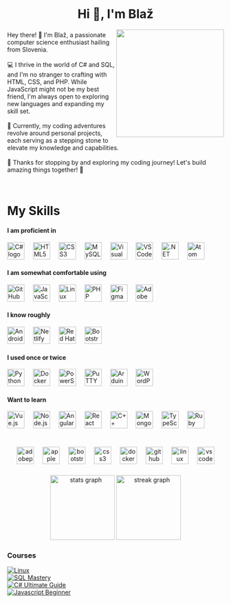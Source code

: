 
<h1 align="center">Hi 👋, I'm Blaž</h1>
<img align="right" height="250" src="https://user-images.githubusercontent.com/74038190/225813708-98b745f2-7d22-48cf-9150-083f1b00d6c9.gif"  />

###

<p align="left">Hey there! 👋 I'm Blaž, a passionate computer science enthusiast hailing from Slovenia.<br><br>💻 I thrive in the world of C# and SQL, and I'm no stranger to crafting with HTML, CSS, and PHP. While JavaScript might not be my best friend, I'm always open to exploring new languages and expanding my skill set.<br><br>🚀 Currently, my coding adventures revolve around personal projects, each serving as a stepping stone to elevate my knowledge and capabilities.<br><br>👀 Thanks for stopping by and exploring my coding journey! Let's build amazing things together! 🚀</p><br>

###
# My Skills

#### I am proficient in

<div align="left">
  <img src="https://cdn.jsdelivr.net/gh/devicons/devicon/icons/csharp/csharp-original.svg" height="40" alt="C# logo" />
  <img width="12" />
  <img src="https://cdn.jsdelivr.net/gh/devicons/devicon/icons/html5/html5-original.svg" height="40" alt="HTML5 logo" />
  <img width="12" />
  <img src="https://cdn.jsdelivr.net/gh/devicons/devicon/icons/css3/css3-original.svg" height="40" alt="CSS3 logo" />
  <img width="12" />
  <img src="https://cdn.simpleicons.org/mysql/4479A1" height="40" alt="MySQL logo" />
  <img width="12" />
  <img src="https://cdn.jsdelivr.net/gh/devicons/devicon/icons/visualstudio/visualstudio-plain.svg" height="40" alt="Visual Studio logo" />
  <img width="12" />
  <img src="https://cdn.jsdelivr.net/gh/devicons/devicon/icons/vscode/vscode-original.svg" height="40" alt="VSCode logo" />
  <img width="12" />
  <img src="https://skillicons.dev/icons?i=dotnet" height="40" alt=".NET logo" />
  <img width="12" />
  <img src="https://skillicons.dev/icons?i=atom" height="40" alt="Atom logo" />
</div>

#### I am somewhat comfortable using

<div align="left">
  <img src="https://skillicons.dev/icons?i=github" height="40" alt="GitHub logo" />
  <img width="12" />
  <img src="https://cdn.jsdelivr.net/gh/devicons/devicon/icons/javascript/javascript-original.svg" height="40" alt="JavaScript logo" />
  <img width="12" />
  <img src="https://cdn.jsdelivr.net/gh/devicons/devicon/icons/linux/linux-original.svg" height="40" alt="Linux logo" />
  <img width="12" />
  <img src="https://cdn.jsdelivr.net/gh/devicons/devicon/icons/php/php-original.svg" height="40" alt="PHP logo" />
  <img width="12" />
  <img src="https://skillicons.dev/icons?i=figma" height="40" alt="Figma logo" />
  <img width="12" />
  <img src="https://cdn.simpleicons.org/adobephotoshop/31A8FF" height="40" alt="Adobe Photoshop logo" />
</div>

#### I know roughly

<div align="left">
  <img src="https://cdn.simpleicons.org/androidstudio/3DDC84" height="40" alt="Android Studio logo" />
  <img width="12" />
  <img src="https://cdn.simpleicons.org/netlify/00C7B7" height="40" alt="Netlify logo" />
  <img width="12" />
  <img src="https://cdn.simpleicons.org/redhat/EE0000" height="40" alt="Red Hat logo" />
  <img width="12" />
  <img src="https://cdn.simpleicons.org/bootstrap/7952B3" height="40" alt="Bootstrap logo" />
</div>

#### I used once or twice

<div align="left">
  <img src="https://cdn.jsdelivr.net/gh/devicons/devicon/icons/python/python-original.svg" height="40" alt="Python logo" />
  <img width="12" />
  <img src="https://cdn.simpleicons.org/docker/2496ED" height="40" alt="Docker logo" />
  <img width="12" />
  <img src="https://cdn.simpleicons.org/powershell/5391FE" height="40" alt="PowerShell logo" />
  <img width="12" />
  <img src="https://cdn.jsdelivr.net/gh/devicons/devicon/icons/putty/putty-original.svg" height="40" alt="PuTTY logo" />
  <img width="12" />
  <img src="https://cdn.simpleicons.org/arduino/00979D" height="40" alt="Arduino logo" />
  <img width="12" />
  <img src="https://cdn.simpleicons.org/wordpress/21759B" height="40" alt="WordPress logo" />
</div>

#### Want to learn

<div align="left">
  <img src="https://cdn.simpleicons.org/vuedotjs/4FC08D" height="40" alt="Vue.js logo" />
  <img width="12" />
  <img src="https://cdn.simpleicons.org/nodedotjs/339933" height="40" alt="Node.js logo" />
  <img width="12" />
  <img src="https://cdn.simpleicons.org/angular/DD0031" height="40" alt="AngularJS logo" />
  <img width="12" />
  <img src="https://cdn.simpleicons.org/react/61DAFB" height="40" alt="React logo" />
  <img width="12" />
  <img src="https://skillicons.dev/icons?i=cpp" height="40" alt="C++ logo" />
  <img width="12" />
  <img src="https://cdn.simpleicons.org/mongodb/47A248" height="40" alt="MongoDB logo" />
  <img width="12" />
  <img src="https://cdn.simpleicons.org/typescript/3178C6" height="40" alt="TypeScript logo" />
  <img width="12" />
  <img src="https://cdn.simpleicons.org/ruby/CC342D" height="40" alt="Ruby logo" />
</div><br>



###

<div align="center">
  <img src="https://img.shields.io/badge/Adobe Premiere Pro-9999FF?logo=adobepremierepro&logoColor=black&style=for-the-badge" height="40" alt="adobepremierepro logo"  />
  <img width="12" />
  <img src="https://img.shields.io/badge/Apple-000000?logo=apple&logoColor=white&style=for-the-badge" height="40" alt="apple logo"  />
  <img width="12" />
  <img src="https://img.shields.io/badge/Bootstrap-7952B3?logo=bootstrap&logoColor=white&style=for-the-badge" height="40" alt="bootstrap logo"  />
  <img width="12" />
  <img src="https://img.shields.io/badge/CSS3-1572B6?logo=css3&logoColor=white&style=for-the-badge" height="40" alt="css3 logo"  />
  <img width="12" />
  <img src="https://img.shields.io/badge/Docker-2496ED?logo=docker&logoColor=white&style=for-the-badge" height="40" alt="docker logo"  />
  <img width="12" />
  <img src="https://img.shields.io/badge/GitHub-181717?logo=github&logoColor=white&style=for-the-badge" height="40" alt="github logo"  />
  <img width="12" />
  <img src="https://img.shields.io/badge/Linux-FCC624?logo=linux&logoColor=black&style=for-the-badge" height="40" alt="linux logo"  />
  <img width="12" />
  <img src="https://img.shields.io/badge/Visual Studio Code-007ACC?logo=visualstudiocode&logoColor=white&style=for-the-badge" height="40" alt="vscode logo"  />
</div>

###

<div align="center">
  <img src="https://github-readme-stats.vercel.app/api?username=HribernikBlaz&hide_title=false&hide_rank=false&show_icons=true&include_all_commits=true&count_private=true&disable_animations=false&theme=tokyonight&locale=en&hide_border=false&order=1" height="150" alt="stats graph"  />
  <img src="https://streak-stats.demolab.com?user=HribernikBlaz&locale=en&mode=daily&theme=tokyonight&hide_border=false&border_radius=5&date_format=M%20j%5B,%20Y%5D&order=3" height="150" alt="streak graph"  />
</div>


### Courses

<div align="left">
  <div>
    <a href="https://www.udemy.com/course/complete-linux-training-course-to-get-your-dream-it-job/">
      <img src="https://img.shields.io/badge/Linux-25%25-red?style=for-the-badge" alt="Linux">
    </a>
  </div>
  <div>
    <a href="https://members.codewithmosh.com/courses/enrolled/525068">
      <img src="https://img.shields.io/badge/SQL%20Mastery-37%25-yellow?style=for-the-badge" alt="SQL Mastery">
    </a>
  </div>
  <div>
    <a href="https://www.udemy.com/course/c-sharp-oop-ultimate-guide-project-master-class/">
      <img src="https://img.shields.io/badge/C%23%20Ultimate%20Guide-23%25-red?style=for-the-badge" alt="C# Ultimate Guide">
    </a>
  </div>
  <div>
    <a href="https://www.youtube.com/watch?v=lfmg-EJ8gm4">
      <img src="https://img.shields.io/badge/Javascript%20Beginner-38%25-yellow?style=for-the-badge" alt="Javascript Beginner">
    </a>
  </div>
</div>



###
<!--
<div align="center">
  <img src="https://visitor-badge.laobi.icu/badge?page_id=HribernikBlaz.HribernikBlaz&left_color=deepskyblue&left_text=Profile%20Views"  />
</div>
-->
###
